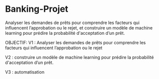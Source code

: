 # Banking-Projet
Analyser les demandes de prêts pour comprendre les facteurs qui influencent l’approbation ou le rejet, et construire un modèle de machine learning pour prédire la probabilité d'acceptation d’un prêt.


OBJECTIF: 
V1 : Analyser les demandes de prêts pour comprendre les facteurs qui influencent l’approbation ou le rejet

V2 : construire un modèle de machine learning pour prédire la probabilité d'acceptation d’un prêt.

V3 : automatisation 
